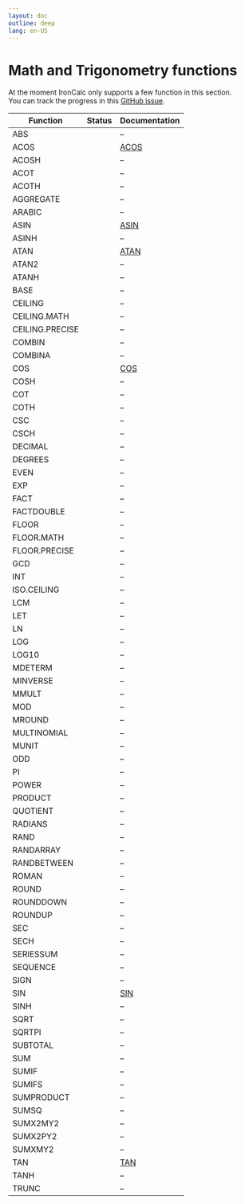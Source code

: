 ```yaml
---
layout: doc
outline: deep
lang: en-US
---
```


# Math and Trigonometry functions

At the moment IronCalc only supports a few function in this section.  
You can track the progress in this [GitHub issue](https://github.com/ironcalc/IronCalc/issues/54).

| Function        | Status                                         | Documentation |
| --------------- | ---------------------------------------------- | ------------- |
| ABS             | <Badge type="tip" text="Available" />          | –             |
| ACOS            | <Badge type="tip" text="Available" />          | [ACOS](math_and_trigonometry/acos) |
| ACOSH           | <Badge type="tip" text="Available" />          | –             |
| ACOT            | <Badge type="info" text="Not implemented yet" /> | –             |
| ACOTH           | <Badge type="info" text="Not implemented yet" /> | –             |
| AGGREGATE       | <Badge type="info" text="Not implemented yet" /> | –             |
| ARABIC          | <Badge type="info" text="Not implemented yet" /> | –             |
| ASIN            | <Badge type="tip" text="Available" />          | [ASIN](math_and_trigonometry/asin) |
| ASINH           | <Badge type="tip" text="Available" />          | –             |
| ATAN            | <Badge type="tip" text="Available" />          | [ATAN](math_and_trigonometry/atan) |
| ATAN2           | <Badge type="tip" text="Available" />          | –             |
| ATANH           | <Badge type="tip" text="Available" />          | –             |
| BASE            | <Badge type="info" text="Not implemented yet" /> | –             |
| CEILING         | <Badge type="info" text="Not implemented yet" /> | –             |
| CEILING.MATH    | <Badge type="info" text="Not implemented yet" /> | –             |
| CEILING.PRECISE | <Badge type="info" text="Not implemented yet" /> | –             |
| COMBIN          | <Badge type="info" text="Not implemented yet" /> | –             |
| COMBINA         | <Badge type="info" text="Not implemented yet" /> | –             |
| COS             | <Badge type="tip" text="Available" />          | [COS](math_and_trigonometry/cos) |
| COSH            | <Badge type="tip" text="Available" />          | –             |
| COT             | <Badge type="info" text="Not implemented yet" /> | –             |
| COTH            | <Badge type="info" text="Not implemented yet" /> | –             |
| CSC             | <Badge type="info" text="Not implemented yet" /> | –             |
| CSCH            | <Badge type="info" text="Not implemented yet" /> | –             |
| DECIMAL         | <Badge type="info" text="Not implemented yet" /> | –             |
| DEGREES         | <Badge type="info" text="Not implemented yet" /> | –             |
| EVEN            | <Badge type="info" text="Not implemented yet" /> | –             |
| EXP             | <Badge type="info" text="Not implemented yet" /> | –             |
| FACT            | <Badge type="info" text="Not implemented yet" /> | –             |
| FACTDOUBLE      | <Badge type="info" text="Not implemented yet" /> | –             |
| FLOOR           | <Badge type="info" text="Not implemented yet" /> | –             |
| FLOOR.MATH      | <Badge type="info" text="Not implemented yet" /> | –             |
| FLOOR.PRECISE   | <Badge type="info" text="Not implemented yet" /> | –             |
| GCD             | <Badge type="info" text="Not implemented yet" /> | –             |
| INT             | <Badge type="info" text="Not implemented yet" /> | –             |
| ISO.CEILING     | <Badge type="info" text="Not implemented yet" /> | –             |
| LCM             | <Badge type="info" text="Not implemented yet" /> | –             |
| LET             | <Badge type="info" text="Not implemented yet" /> | –             |
| LN              | <Badge type="info" text="Not implemented yet" /> | –             |
| LOG             | <Badge type="info" text="Not implemented yet" /> | –             |
| LOG10           | <Badge type="info" text="Not implemented yet" /> | –             |
| MDETERM         | <Badge type="info" text="Not implemented yet" /> | –             |
| MINVERSE        | <Badge type="info" text="Not implemented yet" /> | –             |
| MMULT           | <Badge type="info" text="Not implemented yet" /> | –             |
| MOD             | <Badge type="info" text="Not implemented yet" /> | –             |
| MROUND          | <Badge type="info" text="Not implemented yet" /> | –             |
| MULTINOMIAL     | <Badge type="info" text="Not implemented yet" /> | –             |
| MUNIT           | <Badge type="info" text="Not implemented yet" /> | –             |
| ODD             | <Badge type="info" text="Not implemented yet" /> | –             |
| PI              | <Badge type="info" text="Not implemented yet" /> | –             |
| POWER           | <Badge type="tip" text="Available" />          | –             |
| PRODUCT         | <Badge type="tip" text="Available" />          | –             |
| QUOTIENT        | <Badge type="info" text="Not implemented yet" /> | –             |
| RADIANS         | <Badge type="info" text="Not implemented yet" /> | –             |
| RAND            | <Badge type="tip" text="Available" />          | –             |
| RANDARRAY       | <Badge type="info" text="Not implemented yet" /> | –             |
| RANDBETWEEN     | <Badge type="tip" text="Available" />          | –             |
| ROMAN           | <Badge type="info" text="Not implemented yet" /> | –             |
| ROUND           | <Badge type="tip" text="Available" />          | –             |
| ROUNDDOWN       | <Badge type="tip" text="Available" />          | –             |
| ROUNDUP         | <Badge type="tip" text="Available" />          | –             |
| SEC             | <Badge type="info" text="Not implemented yet" /> | –             |
| SECH            | <Badge type="info" text="Not implemented yet" /> | –             |
| SERIESSUM       | <Badge type="info" text="Not implemented yet" /> | –             |
| SEQUENCE        | <Badge type="info" text="Not implemented yet" /> | –             |
| SIGN            | <Badge type="info" text="Not implemented yet" /> | –             |
| SIN             | <Badge type="tip" text="Available" />          | [SIN](math_and_trigonometry/sin) |
| SINH            | <Badge type="tip" text="Available" />          | –             |
| SQRT            | <Badge type="tip" text="Available" />          | –             |
| SQRTPI          | <Badge type="info" text="Not implemented yet" /> | –             |
| SUBTOTAL        | <Badge type="info" text="Not implemented yet" /> | –             |
| SUM             | <Badge type="tip" text="Available" />          | –             |
| SUMIF           | <Badge type="tip" text="Available" />          | –             |
| SUMIFS          | <Badge type="info" text="Not implemented yet" /> | –             |
| SUMPRODUCT      | <Badge type="info" text="Not implemented yet" /> | –             |
| SUMSQ           | <Badge type="info" text="Not implemented yet" /> | –             |
| SUMX2MY2        | <Badge type="info" text="Not implemented yet" /> | –             |
| SUMX2PY2        | <Badge type="info" text="Not implemented yet" /> | –             |
| SUMXMY2         | <Badge type="info" text="Not implemented yet" /> | –             |
| TAN             | <Badge type="tip" text="Available" />          | [TAN](math_and_trigonometry/tan) |
| TANH            | <Badge type="tip" text="Available" />          | –             |
| TRUNC           | <Badge type="info" text="Not implemented yet" /> | –             |
